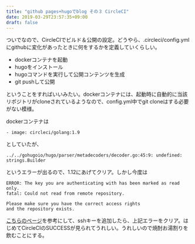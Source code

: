 ```yaml
---
title: "github pages+hugoでblog その３ CircleCI"
date: 2019-03-29T23:57:35+09:00
draft: false
---
```

ついでなので、CircleCIでビルド＆公開の設定。どうやら、.circleci/config.ymlにgithubに変化があったときに何をするかを定義していくらしい。

* dockerコンテナを起動
* hugoをインストール
* hugoコマンドを実行して公開コンテンツを生成
* git pushして公開

ということをすればいいみたい。dockerコンテナには、起動時に自動的に当該リポジトリがcloneされているようなので、config.yml中でgit cloneはする必要がない模様。

dockerコンテナは
```
- image: circleci/golang:1.9
```

としていたが、
```
../../gohugoio/hugo/parser/metadecoders/decoder.go:45:9: undefined: strings.Builder
```
というエラーが出るので、1.12にあげてクリア。しかし今度は

```
ERROR: The key you are authenticating with has been marked as read only.
fatal: Could not read from remote repository.

Please make sure you have the correct access rights
and the repository exists.
```

[こちらのページ](http://jackale.hateblo.jp/entry/2018/01/14/000709)を参考にして、sshキーを追加したら、上記エラーをクリア。はじめてCircleCIのSUCCESSが見られてうれしい。うれしいので焼酎お湯割りを飲むことにする。
